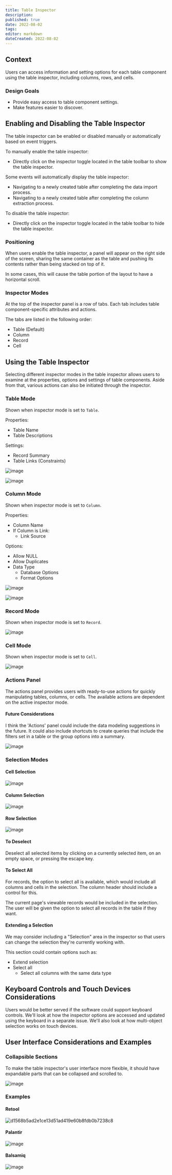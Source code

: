 ```yaml
---
title: Table Inspector
description: 
published: true
date: 2022-08-02
tags: 
editor: markdown
dateCreated: 2022-08-02
---
```


## Context

Users can access information and setting options for each table component using the table inspector, including columns, rows, and cells.

### Design Goals

- Provide easy access to table component settings.
- Make features easier to discover.

## Enabling and Disabling the Table Inspector

The table inspector can be enabled or disabled manually or automatically based on event triggers.

To manually enable the table inspector:

- Directly click on the inspector toggle located in the table toolbar to show the table inspector.

Some events will automatically display the table inspector:

- Navigating to a newly created table after completing the data import process.
- Navigating to a newly created table after completing the column extraction process.

To disable the table inspector:

- Directly click on the inspector toggle located in the table toolbar to hide the table inspector.

### Positioning

When users enable the table inspector, a panel will appear on the right side of the screen, sharing the same container as the table and pushing its contents rather than being stacked on top of it.

In some cases, this will cause the table portion of the layout to have a horizontal scroll.

### Inspector Modes

At the top of the inspector panel is a row of tabs. Each tab includes table component-specific attributes and actions.

The tabs are listed in the following order:

- Table (Default)
- Column
- Record
- Cell

## Using the Table Inspector

Selecting different inspector modes in the table inspector allows users to examine at the properties, options and settings of table components. Aside from that, various actions can also be initiated through the inspector.

### Table Mode

Shown when inspector mode is set to `Table`.

Properties:

- Table Name
- Table Descriptions

Settings:

- Record Summary
- Table Links (Constraints)
  
![image](/assets/design/specs/table_inspector/183378847-b942ecd3-6f3c-4cd4-8cc4-3080a041b2a4.png)

![image](/assets/design/specs/table_inspector/183380108-b3db8d3b-7301-4a19-bc38-cd777a4dde46.png)

### Column Mode

Shown when inspector mode is set to `Column`.

Properties:

- Column Name
- If Column is Link:
  - Link Source

Options:

- Allow NULL
- Allow Duplicates
- Data Type
  - Database Options
  - Format Options

![image](/assets/design/specs/table_inspector/183432613-ead6315e-3802-4345-9427-820c66094797.png)
  
![image](/assets/design/specs/table_inspector/183433425-9a906a91-28a4-4045-9300-732af811ed8d.png)

### Record Mode

Shown when inspector mode is set to `Record`.

![image](/assets/design/specs/table_inspector/183444464-fb268bfc-77e2-45cf-9180-373cf950ca63.png)

### Cell Mode

Shown when inspector mode is set to `Cell`.

![image](/assets/design/specs/table_inspector/183445209-a2d7bf2c-453b-4cae-84e8-94b645ce9271.png)

### Actions Panel

The actions panel provides users with ready-to-use actions for quickly manipulating tables, columns, or cells. The available actions are dependent on the active inspector mode.

#### Future Considerations

I think the 'Actions' panel could include the data modeling suggestions in the future. It could also include shortcuts to create queries that include the filters set in a table or the group options into a summary.

![image](/assets/design/specs/table_inspector/182186186-91449400-5608-42a2-8f05-33506cb2532b.png)

### Selection Modes

#### Cell Selection

![image](/assets/design/specs/table_inspector/182121672-eaa8e422-7277-4421-8927-04637c182e6c.png)

#### Column Selection

![image](/assets/design/specs/table_inspector/182121417-8eb51f90-8767-4a01-bc36-a9c55c1614b5.png)

#### Row Selection

![image](/assets/design/specs/table_inspector/182122068-c08fecea-7d18-48ad-a8de-1cb1992ca8aa.png)

#### To Deselect

Deselect all selected items by clicking on a currently selected item, on an empty space, or pressing the escape key.

#### To Select All

For records, the option to select all is available, which would include all columns and cells in the selection. The column header should include a control for this.

The current page's viewable records would be included in the selection. The user will be given the option to select all records in the table if they want.

#### Extending a Selection

We may consider including a "Selection" area in the inspector so that users can change the selection they're currently working with.

This section could contain options such as:

- Extend selection
- Select all
  - Select all columns with the same data type

## Keyboard Controls and Touch Devices Considerations

Users would be better served if the software could support keyboard controls. We'll look at how the inspector options are accessed and updated using the keyboard in a separate issue. We'll also look at how multi-object selection works on touch devices.

## User Interface Considerations and Examples

### Collapsible Sections

To make the table inspector's user interface more flexible, it should have expandable parts that can be collapsed and scrolled to.

![image](/assets/design/specs/table_inspector/182355968-c9129949-344a-4e41-a685-90700a816141.png)

### Examples

#### Retool

![d1568b5ad2e1ce13d51ad419e60b8fdb0b7238c8](/assets/design/specs/table_inspector/182356613-1b222a0b-f77f-4a15-a9df-84ed874ce5f3.gif)

#### Palantir

![image](/assets/design/specs/table_inspector/182356749-88273bdb-d4c8-4495-9aa8-c10816171059.png)

#### Balsamiq

![image](/assets/design/specs/table_inspector/182357016-aba81b9e-a45a-4466-808a-6e4963a01038.png)
